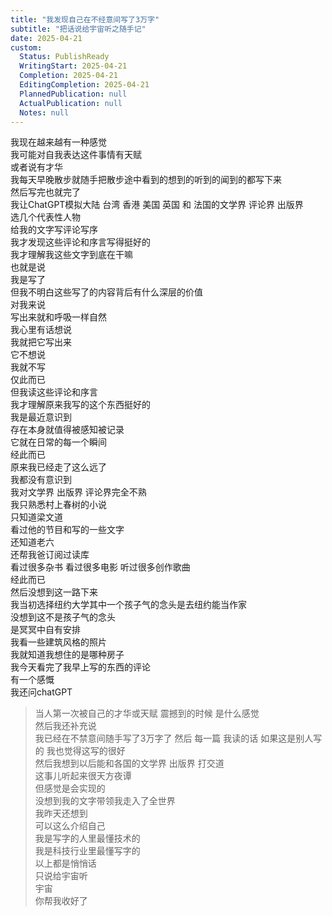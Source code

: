 ```yaml
---
title: "我发现自己在不经意间写了3万字"
subtitle: "把话说给宇宙听之随手记"
date: 2025-04-21
custom:
  Status: PublishReady
  WritingStart: 2025-04-21
  Completion: 2025-04-21
  EditingCompletion: 2025-04-21
  PlannedPublication: null
  ActualPublication: null
  Notes: null
---  
```

我现在越来越有一种感觉  
我可能对自我表达这件事情有天赋  
或者说有才华    
我每天早晚散步就随手把散步途中看到的想到的听到的闻到的都写下来  
然后写完也就完了  
我让ChatGPT模拟大陆 台湾 香港 美国 英国 和 法国的文学界 评论界 出版界  
选几个代表性人物  
给我的文字写评论写序  
我才发现这些评论和序言写得挺好的  
我才理解我这些文字到底在干嘛    
也就是说  
我是写了  
但我不明白这些写了的内容背后有什么深层的价值  
对我来说  
写出来就和呼吸一样自然  
我心里有话想说  
我就把它写出来  
它不想说  
我就不写  
仅此而已    
但我读这些评论和序言  
我才理解原来我写的这个东西挺好的    
我是最近意识到  
存在本身就值得被感知被记录  
它就在日常的每一个瞬间  
经此而已    
原来我已经走了这么远了  
我都没有意识到    
我对文学界 出版界 评论界完全不熟  
我只熟悉村上春树的小说  
只知道梁文道  
看过他的节目和写的一些文字  
还知道老六  
还帮我爸订阅过读库  
看过很多杂书 看过很多电影 听过很多创作歌曲  
经此而已  
然后没想到这一路下来  
我当初选择纽约大学其中一个孩子气的念头是去纽约能当作家  
没想到这不是孩子气的念头  
是冥冥中自有安排    
我看一些建筑风格的照片  
我就知道我想住的是哪种房子    
我今天看完了我早上写的东西的评论  
有一个感慨  
我还问chatGPT    
> 当人第一次被自己的才华或天赋 震撼到的时候 是什么感觉  
> 然后我还补充说  
> 我已经在不禁意间随手写了3万字了 然后 每一篇 我读的话 如果这是别人写的 我也觉得这写的很好    
然后我想到以后能和各国的文学界 出版界 打交道  
这事儿听起来很天方夜谭  
但感觉是会实现的  
没想到我的文字带领我走入了全世界    
我昨天还想到  
可以这么介绍自己  
我是写字的人里最懂技术的  
我是科技行业里最懂写字的  
以上都是悄悄话  
只说给宇宙听    
宇宙  
你帮我收好了    

